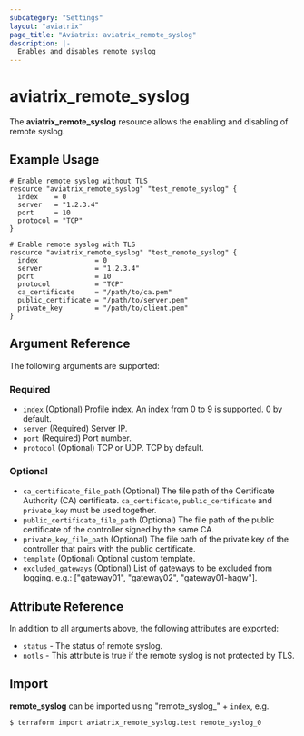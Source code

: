 ```yaml
---
subcategory: "Settings"
layout: "aviatrix"
page_title: "Aviatrix: aviatrix_remote_syslog"
description: |-
  Enables and disables remote syslog
---
```


# aviatrix_remote_syslog

The **aviatrix_remote_syslog** resource allows the enabling and disabling of remote syslog.

## Example Usage

```hcl
# Enable remote syslog without TLS
resource "aviatrix_remote_syslog" "test_remote_syslog" {
  index    = 0
  server   = "1.2.3.4"
  port     = 10
  protocol = "TCP"
}
```

```hcl
# Enable remote syslog with TLS
resource "aviatrix_remote_syslog" "test_remote_syslog" {
  index              = 0
  server             = "1.2.3.4"
  port               = 10
  protocol           = "TCP"
  ca_certificate     = "/path/to/ca.pem"
  public_certificate = "/path/to/server.pem"
  private_key        = "/path/to/client.pem"
}
```

## Argument Reference

The following arguments are supported:

### Required
* `index` (Optional) Profile index. An index from 0 to 9 is supported. 0 by default.
* `server` (Required) Server IP.
* `port` (Required) Port number.
* `protocol` (Optional) TCP or UDP. TCP by default.

### Optional
* `ca_certificate_file_path` (Optional) The file path of the Certificate Authority (CA) certificate. `ca_certificate`, `public_certificate` and `private_key` must be used together.
* `public_certificate_file_path` (Optional) The file path of the public certificate of the controller signed by the same CA.
* `private_key_file_path` (Optional) The file path of the private key of the controller that pairs with the public certificate.
* `template` (Optional) Optional custom template.
* `excluded_gateways` (Optional) List of gateways to be excluded from logging. e.g.: ["gateway01", "gateway02", "gateway01-hagw"].

## Attribute Reference

In addition to all arguments above, the following attributes are exported:

* `status` - The status of remote syslog.
* `notls` - This attribute is true if the remote syslog is not protected by TLS.

## Import

**remote_syslog** can be imported using "remote_syslog_" + `index`, e.g.

```
$ terraform import aviatrix_remote_syslog.test remote_syslog_0
```
